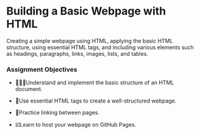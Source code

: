 # Building a Basic Webpage with HTML
Creating a simple webpage using HTML, applying the basic HTML structure, using essential HTML tags, and including various elements such as headings, paragraphs, links, images, lists, and tables.

### Assignment Objectives

- 🧑🏻‍💻Understand and implement the basic structure of an HTML document.

- 🔖Use essential HTML tags to create a well-structured webpage.

- 🔗Practice linking between pages.

- ☑️Learn to host your webpage on GitHub Pages. 
